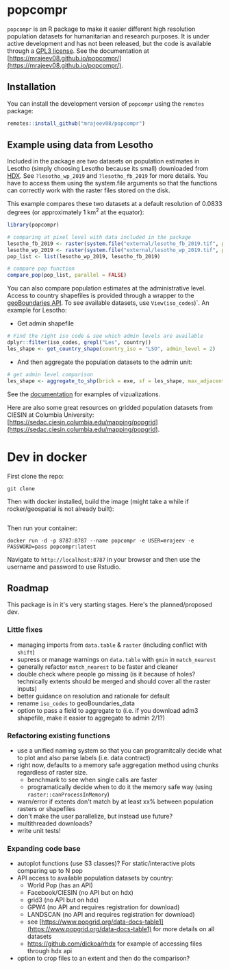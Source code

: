 # popcompr

`popcompr` is an R package to make it easier  different high resolution population datasets for humanitarian and research purposes. It is under active development and has not been released, but the code is available through a [GPL3 license](LICENSE.md). See the documentation at [https://mrajeev08.github.io/popcompr/](https://mrajeev08.github.io/popcompr/).

## Installation

You can install the development version of `popcompr` using the `remotes` package:

``` r
remotes::install_github("mrajeev08/popcompr")
```

## Example using data from Lesotho

Included in the package are two datasets on population estimates in Lesotho (simply choosing Lesotho because its small) downloaded from [HDX](https://data.humdata.org). See `?lesotho_wp_2019` and `?lesotho_fb_2019` for more details. You have to access them using the system.file arguments so that the functions can correctly work with the raster files stored on the disk.

This example compares these two datasets at a default resolution of 0.0833 degrees (or approximately 1 km<sup>2</sup> at the equator):

``` r
library(popcompr)

# comparing at pixel level with data included in the package
lesotho_fb_2019 <- raster(system.file("external/lesotho_fb_2019.tif", package="popcompr"))
lesotho_wp_2019 <- raster(system.file("external/lesotho_wp_2019.tif", package="popcompr"))
pop_list <- list(lesotho_wp_2019, lesotho_fb_2019)

# compare pop function
compare_pop(pop_list, parallel = FALSE)
```

You can also compare population estimates at the administrative level. Access to country shapefiles is provided through a wrapper to the [geoBoundaries API](https://www.geoboundaries.org/api.html). 
To see available datasets, use `View(iso_codes`)`. An example for Lesotho:

- Get admin shapefile
``` r
# Find the right iso code & see which admin levels are available
dplyr::filter(iso_codes, grepl("Les", country))
les_shape <- get_country_shape(country_iso = "LSO", admin_level = 2)

```

- And then aggregate the population datasets to the admin unit:
``` r
# get admin level comparison
les_shape <- aggregate_to_shp(brick = exe, sf = les_shape, max_adjacent = 100)
```

See the [documentation](https://mrajeev08.github.io/popcompr/) for examples of vizualizations. 

Here are also some great resources on gridded population datasets from CIESIN at Columbia University: [https://sedac.ciesin.columbia.edu/mapping/popgrid](https://sedac.ciesin.columbia.edu/mapping/popgrid).

# Dev in docker

First clone the repo:
```
git clone 
```
Then with docker installed, build the image (might take a while if rocker/geospatial is not already built):
```
```
Then run your container:
```
docker run -d -p 8787:8787 --name popcompr -e USER=mrajeev -e PASSWORD=pass popcompr:latest
```
Navigate to `http://localhost:8787` in your browser and then use the username and password to use Rstudio. 

## Roadmap

This package is in it's very starting stages. Here's the planned/proposed dev.

### Little fixes
- managing imports from `data.table` & `raster` (including conflict with `shift`)
- supress or manage warnings on `data.table` with `gmin` in `match_nearest`
- generally refactor `match_nearest` to be faster and cleaner
- double check where people go missing (is it because of holes? technically extents should be merged and should cover all the raster inputs)
- better guidance on resolution and rationale for default 
- rename `iso_codes` to geoBoundaries_data
- option to pass a field to aggregate to (i.e. if you download adm3 shapefile, make it easier to aggregate to 
admin 2/1?)

### Refactoring existing functions
- use a unified naming system so that you can programitcally decide what to plot and also parse labels (i.e. data contract)
- right now, defaults to a memory safe aggregation method using chunks regardless of raster size.
  - benchmark to see when single calls are faster
  - programatically decide when to do it the memory safe way (using `raster::canProcessInMemory`)
- warn/error if extents don't match by at least xx% between population rasters or shapefiles
- don't make the user parallelize, but instead use future?
- multithreaded downloads?
- write unit tests!

### Expanding code base
- autoplot functions (use S3 classes)? For static/interactive plots comparing up to N pop
- API access to available population datasets by country:
  - World Pop (has an API)
  - Facebook/CIESIN (no API but on hdx)
  - grid3 (no API but on hdx)
  - GPW4 (no API and requires registration for download)
  - LANDSCAN (no API and requires registration for download)
  - see [https://www.popgrid.org/data-docs-table1](https://www.popgrid.org/data-docs-table1) for more details on all datasets
  - https://github.com/dickoa/rhdx for example of accessing files through hdx api
- option to crop files to an extent and then do the comparison?




